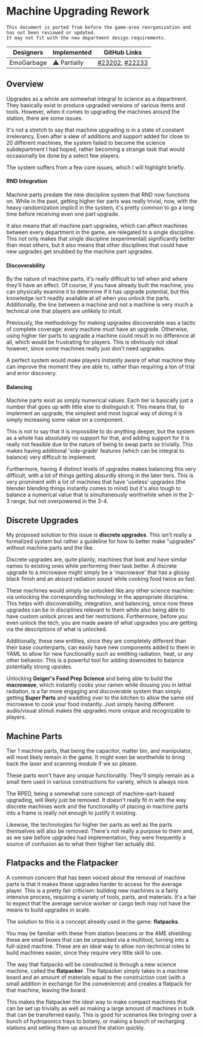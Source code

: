 # Machine Upgrading Rework

```admonish warning "Attention: Legacy Documentation!"
This document is ported from before the game-area reorganization and has not been reviewed or updated.
It may not fit with the new department design requirements.
```

| Designers | Implemented           | GitHub Links                                                                                                                                   |
|---|-----------------------|------------------------------------------------------------------------------------------------------------------------------------------------|
| EmoGarbage | :warning: Partially | [#23202](https://github.com/space-wizards/space-station-14/pull/23202), [#22233](https://github.com/space-wizards/space-station-14/pull/22233) |

## Overview

Upgrades as a whole are somewhat integral to science as a department. 
They basically exist to produce upgraded versions of various items and tools.
However, when it comes to upgrading the machines around the station, there are some issues.

It's not a stretch to say that machine upgrading is in a state of constant irrelevancy.
Even after a slew of additions and support added for close to 20 different machines, the system failed to become the science subdepartment I had hoped, rather becoming a strange task that would occasionally be done by a select few players.

The system suffers from a few core issues, which I will highlight briefly.
#### RND Integration
Machine parts predate the new discipline system that RND now functions on. 
While in the past, getting higher tier parts was really trivial, now, with the heavy randomization implicit in the system, it's pretty common to go a long time before receiving even one part upgrade.

It also means that all machine part upgrades, which can affect machines between every department in the game, are relegated to a single discipline.
This not only makes that single discipline (experimental) significantly better than most others, but it also means that other disciplines that could have new upgrades get snubbed by the machine part upgrades.

#### Discoverability
By the nature of machine parts, it's really difficult to tell when and where they'll have an effect. 
Of course, if you have already built the machine, you can physically examine it to determine if it has upgrade potential, but this knowledge isn't readily available at all when you unlock the parts.
Additionally, the line between a machine and not a machine is very much a technical one that players are unlikely to intuit.

Previously, the methodology for making upgrades discoverable was a tactic of complete coverage: every machine _must_ have an upgrade. 
Otherwise, using higher tier parts to upgrade a machine could result in no difference at all, which would be frustrating for players.
This is obviously not ideal however, since some machines really just don't need upgrades.

A perfect system would make players instantly aware of what machine they can improve the moment they are able to, rather than requiring a ton of trial and error discovery.

#### Balancing
Machine parts exist as simply numerical values. 
Each tier is basically just a number that goes up with little else to distinguish it.
This means that, to implement an upgrade, the simplest and most logical way of doing it is simply increasing some value on a component.

This is not to say that it is impossible to do anything deeper, but the system as a whole has absolutely no support for that, and adding support for it is really not feasible due to the nature of being to swap parts so trivially.
This makes having additional 'side-grade' features (which can be integral to balance) very difficult to implement. 

Furthermore, having 4 distinct levels of upgrades makes balancing this very difficult, with a lot of things getting absurdly strong in the later tiers.
This is very prominent with a lot of machines that have 'useless' upgrades (the blender blending things instantly comes to mind) but it's also tough to balance a numerical value that is simultaneously worthwhile when in the 2-3 range, but not overpowered in the 3-4.

## Discrete Upgrades
My proposed solution to this issue is **discrete upgrades**. 
This isn't really a formalized system but rather a guideline for how to better make "upgrades" without machine parts and the like.

Discrete upgrades are, quite plainly, machines that look and have similar names to existing ones while performing their task better.
A discrete upgrade to a microwave might simply be a 'macrowave' that has a glossy black finish and an absurd radiation sound while cooking food twice as fast.

These machines would simply be unlocked like any other science machine: via unlocking the corresponding technology in the appropriate discipline.
This helps with discoverability, integration, and balancing, since now these upgrades can be in disciplines relevant to them while also being able to have custom unlock prices and tier restrictions.
Furthermore, before you even unlock the tech, you are made aware of what upgrades you are getting via the descriptions of what is unlocked.

Additionally, these new entities, since they are completely different than their base counterparts, can easily have new components added to them in YAML to allow for new functionality such as emitting radiation, heat, or any other behavior.
This is a powerful tool for adding downsides to balance potentially strong upsides.

Unlocking **Geiger's Food Prep Science** and being able to build the **macrowave**, which instantly cooks your ramen while dousing you in lethal radiation, is a far more engaging and discoverable system than simply getting **Super Parts** and waddling over to the kitchen to allow the same old microwave to cook your food instantly.
Just simply having different audio/visual stimuli makes the upgrades more unique and recognizable to players.

## Machine Parts
Tier 1 machine parts, that being the capacitor, matter bin, and manipulator, will most likely remain in the game. 
It might even be worthwhile to bring back the laser and scanning module if we so please.

These parts won't have any unique functionality. 
They'll simply remain as a small item used in various constructions for variety, which is always nice.

The RPED, being a somewhat core concept of machine-part-based upgrading, will likely just be removed.
It doesn't really fit in with the way discrete machines work and the functionality of placing in machine parts into a frame is really not enough to justify it existing. 

Likewise, the technologies for higher tier parts as well as the parts themselves will also be removed.
There's not really a purpose to them and, as we saw before upgrades had implementation, they were frequently a source of confusion as to what their higher tier actually did.

## Flatpacks and the Flatpacker
A common concern that has been voiced about the removal of machine parts is that it makes these upgrades harder to access for the average player.
This is a pretty fair criticism: building new machines is a fairly intensive process, requiring a variety of tools, parts, and materials.
It's a fair to expect that the average service worker or cargo tech may not have the means to build upgrades in scale.

The solution to this is a concept already used in the game: **flatpacks**.

You may be familiar with these from station beacons or the AME shielding: these are small boxes that can be unpacked via a multitool, turning into a full-sized machine.
These are an ideal way to allow non-technical roles to build machines easier, since they require very little skill to use.

The way that flatpacks will be constructed is through a new science machine, called the **flatpacker**. 
The flatpacker simply takes in a machine board and an amount of materials equal to the construction cost (with a small addition in exchange for the convenience) and creates a flatpack for that machine, leaving the board.

This makes the flatpacker the ideal way to make compact machines that can be set up trivially as well as making a large amount of machines in bulk that can be transferred easily.
This is good for scenarios like bringing over a bunch of hydroponics trays to botany, or making a bunch of recharging stations and setting them up around the station quickly.
